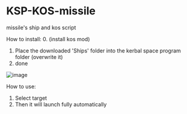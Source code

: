 # KSP-KOS-missile
missile's ship and kos script

How to install:
0. (install kos mod)
1. Place the downloaded 'Ships' folder into the kerbal space program folder (overwrite it)
2. done

![image](https://github.com/user-attachments/assets/ec3aba80-6ab8-4ccc-9ea2-d32e9c24c0aa)

How to use:
1. Select target
2. Then it will launch fully automatically
